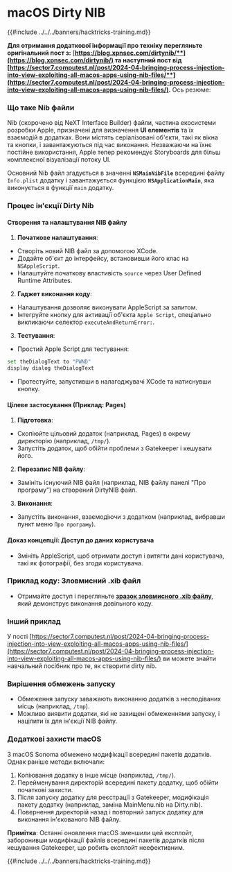 # macOS Dirty NIB

{{#include ../../../banners/hacktricks-training.md}}

**Для отримання додаткової інформації про техніку перегляньте оригінальний пост з:** [**https://blog.xpnsec.com/dirtynib/**](https://blog.xpnsec.com/dirtynib/) та наступний пост від [**https://sector7.computest.nl/post/2024-04-bringing-process-injection-into-view-exploiting-all-macos-apps-using-nib-files/**](https://sector7.computest.nl/post/2024-04-bringing-process-injection-into-view-exploiting-all-macos-apps-using-nib-files/)**.** Ось резюме:

### Що таке Nib файли

Nib (скорочено від NeXT Interface Builder) файли, частина екосистеми розробки Apple, призначені для визначення **UI елементів** та їх взаємодій в додатках. Вони містять серіалізовані об'єкти, такі як вікна та кнопки, і завантажуються під час виконання. Незважаючи на їхнє постійне використання, Apple тепер рекомендує Storyboards для більш комплексної візуалізації потоку UI.

Основний Nib файл згадується в значенні **`NSMainNibFile`** всередині файлу `Info.plist` додатку і завантажується функцією **`NSApplicationMain`**, яка виконується в функції `main` додатку.

### Процес ін'єкції Dirty Nib

#### Створення та налаштування NIB файлу

1. **Початкове налаштування**:
- Створіть новий NIB файл за допомогою XCode.
- Додайте об'єкт до інтерфейсу, встановивши його клас на `NSAppleScript`.
- Налаштуйте початкову властивість `source` через User Defined Runtime Attributes.
2. **Гаджет виконання коду**:
- Налаштування дозволяє виконувати AppleScript за запитом.
- Інтегруйте кнопку для активації об'єкта `Apple Script`, спеціально викликаючи селектор `executeAndReturnError:`.
3. **Тестування**:

- Простий Apple Script для тестування:

```bash
set theDialogText to "PWND"
display dialog theDialogText
```

- Протестуйте, запустивши в налагоджувачі XCode та натиснувши кнопку.

#### Цілеве застосування (Приклад: Pages)

1. **Підготовка**:
- Скопіюйте цільовий додаток (наприклад, Pages) в окрему директорію (наприклад, `/tmp/`).
- Запустіть додаток, щоб обійти проблеми з Gatekeeper і кешувати його.
2. **Перезапис NIB файлу**:
- Замініть існуючий NIB файл (наприклад, NIB файлу панелі "Про програму") на створений DirtyNIB файл.
3. **Виконання**:
- Запустіть виконання, взаємодіючи з додатком (наприклад, вибравши пункт меню `Про програму`).

#### Доказ концепції: Доступ до даних користувача

- Змініть AppleScript, щоб отримати доступ і витягти дані користувача, такі як фотографії, без згоди користувача.

### Приклад коду: Зловмисний .xib файл

- Отримайте доступ і перегляньте [**зразок зловмисного .xib файлу**](https://gist.github.com/xpn/16bfbe5a3f64fedfcc1822d0562636b4), який демонструє виконання довільного коду.

### Інший приклад

У пості [https://sector7.computest.nl/post/2024-04-bringing-process-injection-into-view-exploiting-all-macos-apps-using-nib-files/](https://sector7.computest.nl/post/2024-04-bringing-process-injection-into-view-exploiting-all-macos-apps-using-nib-files/) ви можете знайти навчальний посібник про те, як створити dirty nib.&#x20;

### Вирішення обмежень запуску

- Обмеження запуску заважають виконанню додатків з несподіваних місць (наприклад, `/tmp`).
- Можливо виявити додатки, які не захищені обмеженнями запуску, і націлити їх для ін'єкції NIB файлу.

### Додаткові захисти macOS

З macOS Sonoma обмежено модифікації всередині пакетів додатків. Однак раніше методи включали:

1. Копіювання додатку в інше місце (наприклад, `/tmp/`).
2. Перейменування директорій всередині пакету додатку, щоб обійти початкові захисти.
3. Після запуску додатку для реєстрації з Gatekeeper, модифікація пакету додатку (наприклад, заміна MainMenu.nib на Dirty.nib).
4. Повернення директорій назад і повторний запуск додатку для виконання ін'єкованого NIB файлу.

**Примітка**: Останні оновлення macOS зменшили цей експлойт, заборонивши модифікації файлів всередині пакетів додатків після кешування Gatekeeper, що робить експлойт неефективним.

{{#include ../../../banners/hacktricks-training.md}}
